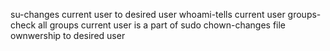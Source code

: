 su-changes current user to desired user
whoami-tells current user
groups-check all groups current user is a part of
sudo chown-changes file ownwership to desired user
